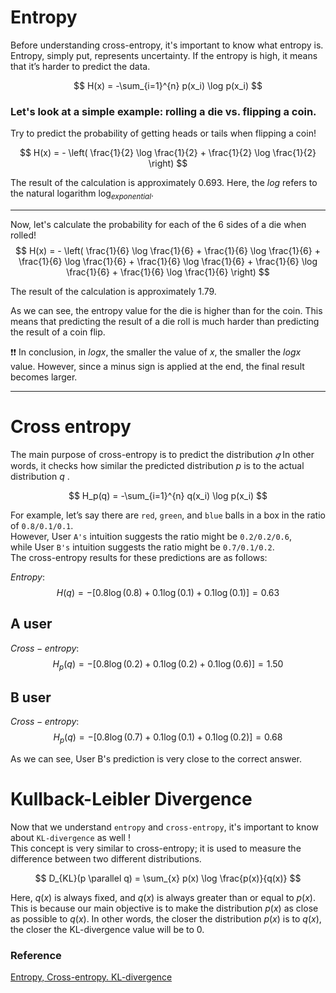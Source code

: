 # Entropy
Before understanding cross-entropy, it's important to know what entropy is.
Entropy, simply put, represents uncertainty. If the entropy is high, it means that it’s harder to predict the data.  

$$
H(x) = -\sum_{i=1}^{n} p(x_i) \log p(x_i)
$$

### Let's look at a simple example: rolling a die vs. flipping a coin.   
Try to predict the probability of getting heads or tails when flipping a coin!   

$$ 
H(x) = - \left( \frac{1}{2} \log \frac{1}{2} + \frac{1}{2} \log \frac{1}{2} \right)
$$

The result of the calculation is approximately 0.693. Here, the $log$ refers to the natural logarithm $\log_{exponential}$.   

---

Now, let's calculate the probability for each of the 6 sides of a die when rolled!
$$ H(x) = - \left( \frac{1}{6} \log \frac{1}{6} + \frac{1}{6} \log \frac{1}{6} + \frac{1}{6} \log \frac{1}{6} + \frac{1}{6} \log \frac{1}{6} + \frac{1}{6} \log \frac{1}{6} + \frac{1}{6} \log \frac{1}{6} \right)
$$

The result of the calculation is approximately 1.79.

As we can see, the entropy value for the die is higher than for the coin.
This means that predicting the result of a die roll is much harder than predicting the result of a coin flip.  

❗❗ In conclusion, in $log x$, the smaller the value of $x$, the smaller the $log x$ value. However, since a minus sign is applied at the end, the final result becomes larger.

---

# Cross entropy
The main purpose of cross-entropy is to predict the distribution $𝑞$ In other words, it checks how similar the predicted distribution 
$p$ is to the actual distribution $q$   .

$$
H_p(q) = -\sum_{i=1}^{n} q(x_i) \log p(x_i)
$$

For example, let’s say there are `red`, `green`, and `blue` balls in a box in the ratio of `0.8/0.1/0.1`.   
However, User `A's` intuition suggests the ratio might be `0.2/0.2/0.6`,   
while User `B's` intuition suggests the ratio might be `0.7/0.1/0.2`.   
The cross-entropy results for these predictions are as follows:

$Entropy :$
$$
H(q) = -[0.8 \log(0.8) + 0.1 \log(0.1) + 0.1 \log(0.1)] = 0.63
$$

## A user
$Cross-entropy :$
$$
H_p(q) = -[0.8 \log(0.2) + 0.1 \log(0.2) + 0.1 \log(0.6)] = 1.50
$$

## B user
$Cross-entropy :$
$$
H_p(q) = -[0.8 \log(0.7) + 0.1 \log(0.1) + 0.1 \log(0.2)] = 0.68
$$

As we can see, User B's prediction is very close to the correct answer.

# Kullback-Leibler Divergence
Now that we understand `entropy` and `cross-entropy`, it's important to know about `KL-divergence` as well !   
This concept is very similar to cross-entropy; it is used to measure the difference between two different distributions.

$$
D_{KL}(p \parallel q) = \sum_{x} p(x) \log \frac{p(x)}{q(x)}
$$

Here, $q(x)$ is always fixed, and $q(x)$ is always greater than or equal to $p(x)$. This is because our main objective is to make the distribution $p(x)$ as close as possible to $q(x)$. In other words, the closer the distribution $p(x)$ is to $q(x)$, the closer the KL-divergence value will be to 0.


### Reference
[Entropy, Cross-entropy. KL-divergence](https://velog.io/@rcchun/%EB%A8%B8%EC%8B%A0%EB%9F%AC%EB%8B%9D-%ED%81%AC%EB%A1%9C%EC%8A%A4-%EC%97%94%ED%8A%B8%EB%A1%9C%ED%94%BCcross-entropy)
